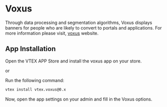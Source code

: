 # Voxus

Through data processing and segmentation algorithms, Voxus displays banners for people who are likely to convert to portals and applications.
For more information please visit, [voxus](https://www.voxus.com.br/) website.

## App Installation
Open the VTEX APP Store and install the voxus app on your store.

or

Run the following command:

```sh
vtex install vtex.voxus@0.x
```

Now, open the app settings on your admin and fill in the Voxus options.